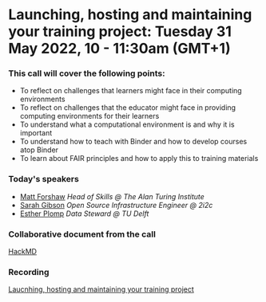 # Launching, hosting and maintaining your training project: Tuesday 31 May 2022, 10 - 11:30am (GMT+1)

### This call will cover the following points:
- To reflect on challenges that learners might face in their computing environments
- To reflect on challenges that the educator might face in providing computing environments for their learners
- To understand what a computational environment is and why it is important
- To understand how to teach with Binder and how to develop courses atop Binder
- To learn about FAIR principles and how to apply this to training materials

### Today's speakers
- [Matt Forshaw](https://twitter.com/MattForshaw) _Head of Skills @ The Alan Turing Institute_ 
- [Sarah Gibson](https://sgibson91.github.io/) _Open Source Infrastructure Engineer @ 2i2c_
- [Esther Plomp](https://estherplomp.github.io/) _Data Steward @ TU Delft_


### Collaborative document from the call
[HackMD](https://hackmd.io/F83C14OqTKmfgoAc9W9BhQ?both)

### Recording
[Laucnhing, hosting and maintaining your training project](https://www.youtube.com/watch?v=AEqg9ygPk7w)
